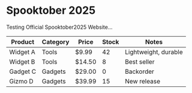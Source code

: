 # Spooktober 2025
Testing Official Spooktober2025 Website...
<div class="table-wrapper">

| Product    | Category | Price | Stock | Notes                |
|------------|----------|-------|-------|----------------------|
| Widget A   | Tools    | $9.99 | 42    | Lightweight, durable |
| Widget B   | Tools    | $14.50| 8     | Best seller          |
| Gadget C   | Gadgets  | $29.00| 0     | Backorder            |
| Gizmo D    | Gadgets  | $39.99| 15    | New release          |

</div>
